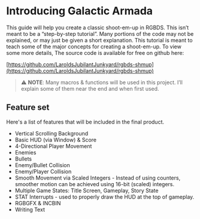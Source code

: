 

# Introducing Galactic Armada

This guide will help you create a classic shoot-em-up in RGBDS. This isn’t meant to be a “step-by-step tutorial”. Many portions of the code may not be explained, or may just be given a short explanation. This tutorial is meant to teach some of the major concepts for creating a shoot-em-up. To view some more details, The source code is available for free on github here: 

[https://github.com/LaroldsJubilantJunkyard/rgbds-shmup](https://github.com/LaroldsJubilantJunkyard/rgbds-shmup)

> ⚠️ **NOTE**: Many macros & functions will be used in this project. I’ll explain some of them near the end and when first used.

## Feature set

Here's a list of features that will be included in the final product.

- Vertical Scrolling Background
- Basic HUD (via Window) & Score
- 4-Directional Player Movement
- Enemies
- Bullets
- Enemy/Bullet Collision
- Enemy/Player Collision
- Smooth Movement via Scaled Integers - Instead of using counters, smoother motion can be achieved using 16-bit (scaled) integers.
- Multiple Game States: Title Screen, Gameplay, Story State
- STAT Interrupts - used to properly draw the HUD at the top of gameplay.
- RGBGFX & INCBIN
- Writing Text


